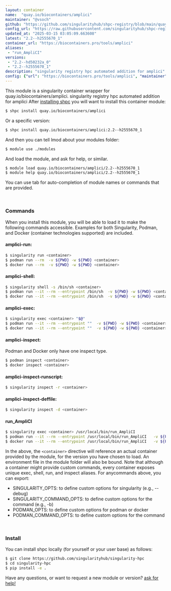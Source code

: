 ```yaml
---
layout: container
name:  "quay.io/biocontainers/amplici"
maintainer: "@vsoch"
github: "https://github.com/singularityhub/shpc-registry/blob/main/quay.io/biocontainers/amplici/container.yaml"
config_url: "https://raw.githubusercontent.com/singularityhub/shpc-registry/main/quay.io/biocontainers/amplici/container.yaml"
updated_at: "2025-03-15 03:05:09.663608"
latest: "2.2--h2555670_1"
container_url: "https://biocontainers.pro/tools/amplici"
aliases:
 - "run_AmpliCI"
versions:
 - "2.2--hd50232a_0"
 - "2.2--h2555670_1"
description: "singularity registry hpc automated addition for amplici"
config: {"url": "https://biocontainers.pro/tools/amplici", "maintainer": "@vsoch", "description": "singularity registry hpc automated addition for amplici", "latest": {"2.2--h2555670_1": "sha256:92b7babdd31b9139b57fbc3647a9f8cacca11944d438bb6a7770effed23af907"}, "tags": {"2.2--hd50232a_0": "sha256:e48a24dabce073d0a224eab3c28a208ada53900e1944cec2c1d8c931e97377b0", "2.2--h2555670_1": "sha256:92b7babdd31b9139b57fbc3647a9f8cacca11944d438bb6a7770effed23af907"}, "docker": "quay.io/biocontainers/amplici", "aliases": {"run_AmpliCI": "/usr/local/bin/run_AmpliCI"}}
---
```


This module is a singularity container wrapper for quay.io/biocontainers/amplici.
singularity registry hpc automated addition for amplici
After [installing shpc](#install) you will want to install this container module:


```bash
$ shpc install quay.io/biocontainers/amplici
```

Or a specific version:

```bash
$ shpc install quay.io/biocontainers/amplici:2.2--h2555670_1
```

And then you can tell lmod about your modules folder:

```bash
$ module use ./modules
```

And load the module, and ask for help, or similar.

```bash
$ module load quay.io/biocontainers/amplici/2.2--h2555670_1
$ module help quay.io/biocontainers/amplici/2.2--h2555670_1
```

You can use tab for auto-completion of module names or commands that are provided.

<br>

### Commands

When you install this module, you will be able to load it to make the following commands accessible.
Examples for both Singularity, Podman, and Docker (container technologies supported) are included.

#### amplici-run:

```bash
$ singularity run <container>
$ podman run --rm  -v ${PWD} -w ${PWD} <container>
$ docker run --rm  -v ${PWD} -w ${PWD} <container>
```

#### amplici-shell:

```bash
$ singularity shell -s /bin/sh <container>
$ podman run --it --rm --entrypoint /bin/sh  -v ${PWD} -w ${PWD} <container>
$ docker run --it --rm --entrypoint /bin/sh  -v ${PWD} -w ${PWD} <container>
```

#### amplici-exec:

```bash
$ singularity exec <container> "$@"
$ podman run --it --rm --entrypoint ""  -v ${PWD} -w ${PWD} <container> "$@"
$ docker run --it --rm --entrypoint ""  -v ${PWD} -w ${PWD} <container> "$@"
```

#### amplici-inspect:

Podman and Docker only have one inspect type.

```bash
$ podman inspect <container>
$ docker inspect <container>
```

#### amplici-inspect-runscript:

```bash
$ singularity inspect -r <container>
```

#### amplici-inspect-deffile:

```bash
$ singularity inspect -d <container>
```


#### run_AmpliCI

```bash
$ singularity exec <container> /usr/local/bin/run_AmpliCI
$ podman run --it --rm --entrypoint /usr/local/bin/run_AmpliCI   -v ${PWD} -w ${PWD} <container> -c " $@"
$ docker run --it --rm --entrypoint /usr/local/bin/run_AmpliCI   -v ${PWD} -w ${PWD} <container> -c " $@"
```



In the above, the `<container>` directive will reference an actual container provided
by the module, for the version you have chosen to load. An environment file in the
module folder will also be bound. Note that although a container
might provide custom commands, every container exposes unique exec, shell, run, and
inspect aliases. For anycommands above, you can export:

 - SINGULARITY_OPTS: to define custom options for singularity (e.g., --debug)
 - SINGULARITY_COMMAND_OPTS: to define custom options for the command (e.g., -b)
 - PODMAN_OPTS: to define custom options for podman or docker
 - PODMAN_COMMAND_OPTS: to define custom options for the command

<br>

### Install

You can install shpc locally (for yourself or your user base) as follows:

```bash
$ git clone https://github.com/singularityhub/singularity-hpc
$ cd singularity-hpc
$ pip install -e .
```

Have any questions, or want to request a new module or version? [ask for help!](https://github.com/singularityhub/singularity-hpc/issues)